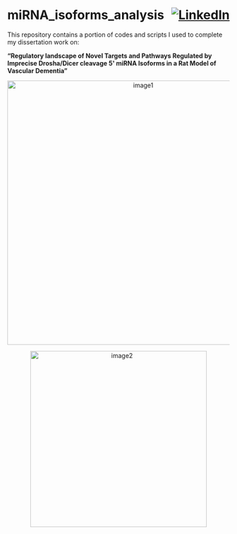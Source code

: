 <h1 align="left" style="display: flex; justify-content: space-between; align-items: center;">
  miRNA_isoforms_analysis
  <a href="https://www.linkedin.com/in/sourabh71kumawat/" target="_blank" style="margin-left: auto;">
    <img src="https://img.shields.io/badge/LinkedIn--blue?style=for-the-badge&logo=linkedin&logoColor=white" alt="LinkedIn">
  </a>
</h1>

<p>This repository contains a portion of codes and scripts I used to complete my dissertation work on:</p>

**“Regulatory landscape of Novel Targets and Pathways Regulated by Imprecise Drosha/Dicer cleavage 5' miRNA Isoforms in a Rat Model of Vascular Dementia”**

<p align="center">
  <img src="https://github.com/user-attachments/assets/bfb298c4-0daa-4e03-b5c4-64c411b423a5" alt="image1" width="600" />
</p>
<p align="center">
  <img src="https://github.com/user-attachments/assets/54e8ce19-2892-4d9d-aafc-21e22193f19e" alt="image2" width="400" />
</p>
